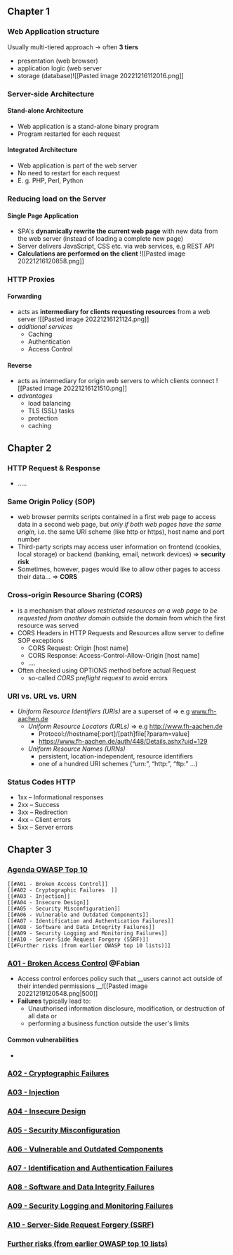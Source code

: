 ## Chapter 1

### Web Application structure
 Usually multi-tiered approach -> often __3 tiers__
 - presentation (web browser)
 - application logic (web server
 - storage (database)![[Pasted image 20221216112016.png]]

### Server-side Architecture
####    Stand-alone Architecture
   - Web application is a stand-alone binary program
   - Program restarted for each request
####    Integrated  Architecture
   - Web application is part of the web server
   - No need to restart for each request
   - E. g. PHP, Perl, Python

### Reducing load on the Server
####    Single Page Application
   - SPA's __dynamically rewrite the current web page__ with new data from the web server (instead of loading  a complete new page)
   - Server delivers JavaScript, CSS etc. via web services, e.g REST API
   - __Calculations are performed on the client__ ![[Pasted image 20221216120858.png]]
   
### HTTP Proxies
####    Forwarding
   - acts as __intermediary for clients requesting resources__ from a web server ![[Pasted image 20221216121124.png]]
   - _additional services_
       - Caching
       - Authentication
       - Access Control
####    Reverse
   - acts as intermediary for origin web servers to which clients connect ![[Pasted image 20221216121510.png]]
   - _advantages_
       - load balancing 
       - TLS (SSL) tasks
       - protection
       - caching

## Chapter 2

### HTTP Request & Response
- .....

###  Same Origin Policy (SOP)
- web browser permits scripts contained in a first web page to access data in a second web page, but _only if both web pages have the same origin_, i.e. the same URI scheme (like http or https), host name and port number
- Third-party scripts may access user information on frontend (cookies, local storage) or backend (banking, email, network devices) => __security risk__
- Sometimes, however, pages would like to allow other pages to access their data... => __CORS__

###  Cross-origin Resource Sharing (CORS)
- is a mechanism that _allows restricted resources on a web page to be requested from another domain_ outside the domain from which the first resource was served
- CORS Headers in HTTP Requests and Resources allow server to define SOP exceptions
    - CORS Request: Origin [host name]  
    - CORS Response: Access-Control-Allow-Origin [host name]
    - ....
- Often checked using OPTIONS method before actual Request
    - so-called _CORS preflight request_ to avoid errors

### URI vs. URL vs. URN
- _Uniform Resource Identifiers (URIs)_ are a superset of => e.g  www.fh-aachen.de
    - _Uniform Resource Locators (URLs)_ => e.g  http://www.fh-aachen.de
        - Protocol://hostname[:port]/[path]file[?param=value] 
        - https://www.fh-aachen.de/auth/448/Details.ashx?uid=129
    - _Uniform Resource Names (URNs)_
        - persistent, location-independent, resource identifiers
        - one of a hundred URI schemes (“urn:”, “http:”, “ftp:” ...)

### Status Codes HTTP
- 1xx – Informational responses
- 2xx – Success  
- 3xx – Redirection  
- 4xx – Client errors
- 5xx – Server errors

## Chapter 3

### [Agenda OWASP Top 10](https://owasp.org/Top10/)
    [[#A01 - Broken Access Control]]
    [[#A02 - Cryptographic Failures  ]]
    [[#A03 - Injection]]
    [[#A04 - Insecure Design]]
    [[#A05 - Security Misconfiguration]]  
    [[#A06 - Vulnerable and Outdated Components]]  
    [[#A07 - Identification and Authentication Failures]]
    [[#A08 - Software and Data Integrity Failures]]  
    [[#A09 - Security Logging and Monitoring Failures]]
    [[#A10 - Server-Side Request Forgery (SSRF)]]
    [[#Further risks (from earlier OWASP top 10 lists)]]

### [A01 - Broken Access Control](https://owasp.org/Top10/A01_2021-Broken_Access_Control/) @Fabian
- Access control enforces policy such that __users cannot act outside of their intended permissions __![[Pasted image 20221219120548.png|500]]
- __Failures__ typically lead to:
    - Unauthorised information disclosure, modification, or destruction of all data or
    - performing a business function outside the user's limits
####    Common vulnerabilities
- 
### [A02 - Cryptographic Failures](https://owasp.org/Top10/A02_2021-Cryptographic_Failures/)
### [A03 - Injection](https://owasp.org/Top10/A03_2021-Injection/)
### [A04 - Insecure Design](https://owasp.org/Top10/A04_2021-Insecure_Design/) 
### [A05 - Security Misconfiguration](https://owasp.org/Top10/A05_2021-Security_Misconfiguration/) 
### [A06 - Vulnerable and Outdated Components](https://owasp.org/Top10/A06_2021-Vulnerable_and_Outdated_Components/)  
### [A07 - Identification and Authentication Failures](https://owasp.org/Top10/A07_2021-Identification_and_Authentication_Failures/)
### [A08 - Software and Data Integrity Failures](https://owasp.org/Top10/A08_2021-Software_and_Data_Integrity_Failures/)
### [A09 - Security Logging and Monitoring Failures](https://owasp.org/Top10/A09_2021-Security_Logging_and_Monitoring_Failures/)
### [A10 - Server-Side Request Forgery (SSRF)](https://owasp.org/Top10/A10_2021-Server-Side_Request_Forgery_%28SSRF%29/)
### [Further risks (from earlier OWASP top 10 lists)](https://owasp.org/Top10/A11_2021-Next_Steps/)

